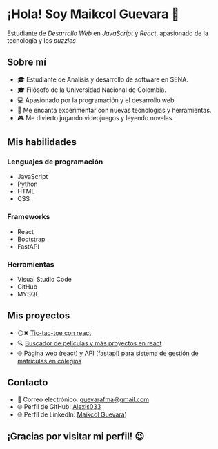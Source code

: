 # **¡Hola! Soy Maikcol Guevara** 👋

Estudiante de *Desarrollo Web* en *JavaScript* y *React*, apasionado de la tecnología y los *puzzles*

## **Sobre mí**

- 🎓 Estudiante de Analisis y desarrollo de software en SENA.
- 🎓 Filósofo de la Universidad Nacional de Colombia.
- 💻 Apasionado por la programación y el desarrollo web.
- 🤖 Me encanta experimentar con nuevas tecnologías y herramientas.
- 🎮 Me divierto jugando videojuegos y leyendo novelas.

## **Mis habilidades**

### Lenguajes de programación

- JavaScript
- Python
- HTML
- CSS

### Frameworks

- React
- Bootstrap
- FastAPI

### Herramientas

- Visual Studio Code
- GitHub
- MYSQL

## **Mis proyectos**

- ⚪✖ [Tic-tac-toe con react](https://tic-tac-toe-snowy-nine.vercel.app/)
- 🔍 [Buscador de películas y más proyectos en react](https://github.com/Alexis033/Aprendiendo-React/tree/main/projects)
- 🌐 [Página web (react) y API (fastapi) para sistema de gestión de matriculas en colegios](https://github.com/Alexis033/miweb)

## **Contacto**

- 📧 Correo electrónico: guevarafma@gmail.com
- 🌐 Perfil de GitHub: [Alexis033](https://www.github.com/Alexis033)
- 🌐 Perfil de LinkedIn: [Maikcol Guevara](https://www.linkedin.com/in/maikcol-guevara/))

## **¡Gracias por visitar mi perfil!** 😉
